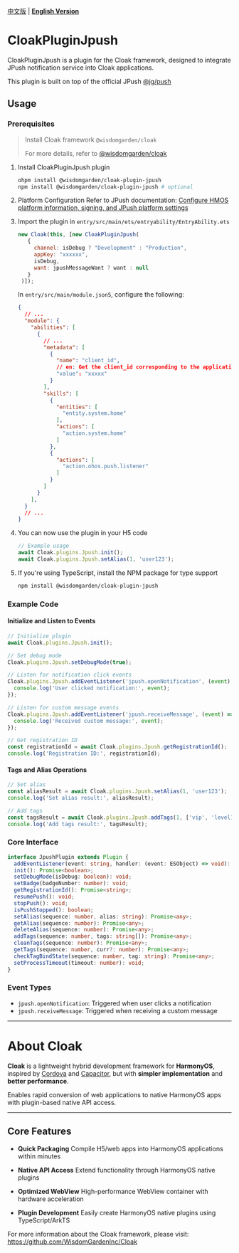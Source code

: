 [中文版](./README.md) | [**English Version**](./README-EN.md)

# CloakPluginJpush

CloakPluginJpush is a plugin for the Cloak framework, designed to integrate JPush notification service into Cloak applications.

This plugin is built on top of the official JPush [@jg/push](https://ohpm.openharmony.cn/#/cn/detail/@jg%2Fpush)

## Usage

### Prerequisites

> Install Cloak framework `@wisdomgarden/cloak`
>
> For more details, refer to [@wisdomgarden/cloak](https://ohpm.openharmony.cn/#/cn/detail/@wisdomgarden%2Fcloak)

1. Install CloakPluginJpush plugin
   ```bash
   ohpm install @wisdomgarden/cloak-plugin-jpush
   npm install @wisdomgarden/cloak-plugin-jpush # optional
   ```

2. Platform Configuration
   Refer to JPush documentation: [Configure HMOS platform information, signing, and JPush platform settings](https://docs.jiguang.cn/jpush/client/HarmonyOS/hmos_guide#%E9%9B%86%E6%88%90%E6%96%B9%E5%BC%8F)
   
3. Import the plugin in `entry/src/main/ets/entryability/EntryAbility.ets`
   ```javascript
   new Cloak(this, [new CloakPluginJpush(
      {
        channel: isDebug ? "Development" : "Production",
        appKey: "xxxxxx",
        isDebug,
        want: jpushMessageWant ? want : null
      }
    )]);
   ```
   
   In `entry/src/main/module.json5`, configure the following:
   
    ```json
    {
      // ...
      "module": {
        "abilities": [
          {
            // ...
            "metadata": [
              {
                "name": "client_id",
                // en: Get the client_id corresponding to the application under the project on the hmos platform (note: not the project's client_id)
                "value": "xxxxx"
              }
            ],
            "skills": [
              {
                "entities": [
                  "entity.system.home"
                ],
                "actions": [
                  "action.system.home"
                ]
              },
              {
                "actions": [
                  "action.ohos.push.listener"
                ]
              }
            ]
          }
        ],
      }
      // ...
    }
    ```

4. You can now use the plugin in your H5 code
    ```javascript
    // Example usage
    await Cloak.plugins.Jpush.init();
    await Cloak.plugins.Jpush.setAlias(1, 'user123');
    ``` 

5. If you're using TypeScript, install the NPM package for type support   
   ```bash
   npm install @wisdomgarden/cloak-plugin-jpush
   ```

### Example Code

#### Initialize and Listen to Events

```javascript
// Initialize plugin
await Cloak.plugins.Jpush.init();

// Set debug mode
Cloak.plugins.Jpush.setDebugMode(true);

// Listen for notification click events
Cloak.plugins.Jpush.addEventListener('jpush.openNotification', (event) => {
  console.log('User clicked notification:', event);
});

// Listen for custom message events
Cloak.plugins.Jpush.addEventListener('jpush.receiveMessage', (event) => {
  console.log('Received custom message:', event);
});

// Get registration ID
const registrationId = await Cloak.plugins.Jpush.getRegistrationId();
console.log('Registration ID:', registrationId);
```

#### Tags and Alias Operations

```javascript
// Set alias
const aliasResult = await Cloak.plugins.Jpush.setAlias(1, 'user123');
console.log('Set alias result:', aliasResult);

// Add tags
const tagsResult = await Cloak.plugins.Jpush.addTags(1, ['vip', 'level1']);
console.log('Add tags result:', tagsResult);
```

### Core Interface

```typescript
interface JpushPlugin extends Plugin {
  addEventListener(event: string, handler: (event: ESObject) => void): string;
  init(): Promise<boolean>;
  setDebugMode(isDebug: boolean): void;
  setBadge(badgeNumber: number): void;
  getRegistrationId(): Promise<string>;
  resumePush(): void;
  stopPush(): void;
  isPushStopped(): boolean;
  setAlias(sequence: number, alias: string): Promise<any>;
  getAlias(sequence: number): Promise<any>;
  deleteAlias(sequence: number): Promise<any>;
  addTags(sequence: number, tags: string[]): Promise<any>;
  cleanTags(sequence: number): Promise<any>;
  getTags(sequence: number, curr?: number): Promise<any>;
  checkTagBindState(sequence: number, tag: string): Promise<any>;
  setProcessTimeout(timeout: number): void;
}
```

### Event Types

- `jpush.openNotification`: Triggered when user clicks a notification
- `jpush.receiveMessage`: Triggered when receiving a custom message

---

# About **Cloak**

**Cloak** is a lightweight hybrid development framework for **HarmonyOS**, inspired by [Cordova](https://cordova.apache.org/) and [Capacitor](https://capacitorjs.com/), but with **simpler implementation** and **better performance**.

Enables rapid conversion of web applications to native HarmonyOS apps with plugin-based native API access.

---

## Core Features

- **Quick Packaging**
  Compile H5/web apps into HarmonyOS applications within minutes

- **Native API Access**
  Extend functionality through HarmonyOS native plugins

- **Optimized WebView**
  High-performance WebView container with hardware acceleration

- **Plugin Development**
  Easily create HarmonyOS native plugins using TypeScript/ArkTS

For more information about the Cloak framework, please visit: https://github.com/WisdomGardenInc/Cloak